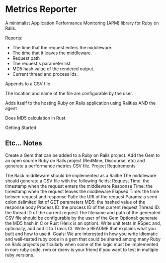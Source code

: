 # Metrics Reporter
A minimalist Application Performance Monitoring (APM) library for Ruby on Rails.

Reports: 
- The time that the request enters the middleware. 
- The time that it leaves the middleware.
- Request path
- The request's parameter list.
- MD5 hash value of the rendered output.
- Current thread and process ids.

Appends to a CSV file. 

The location and name of the file are configurable by the user. 

Adds itself to the hosting Ruby on Rails application using Railties AND the agent

Does MD5 calculation in Rust.

Getting Started


## Etc... Notes
Create a Gem that can be added to a Ruby on Rails project.
Add the Gem to an open source Ruby on Rails project (RedMine, Discourse, etc) and generate a performance metrics CSV file.
Project Requirements

The Rack middleware should be implemented as a Railtie
The middleware should generate a CSV file with the following fields:
Request Time: the timestamp when the request enters the middleware
Response Time: the timestamp when the request leaves the middleware
Elapsed Time: the time betwen request and response
Path: the URI of the request
Params: a semi-colon delimited list of GET parameters
MD5: the hashed value of the response body
Process ID: the process ID of the current request
Thread ID: the thread ID of the current request
The filename and path of the generated CSV file should be configurable by the user of the Gem
Optional: generate the MD5 hash in C or Rust (Helix is an option).
Write unit tests in RSpec and, optionally, add add it to Travis CI.
Write a README that explains what you built and how to use it.
Goals: We are interested in how you write idiomatic and well-tested ruby code in a gem that could
be shared among many Ruby on Rails projects particularly when some of the logic must be
implemented in non-ruby code. rvm or rbenv is your friend if you want to test
in multiple ruby versions.
